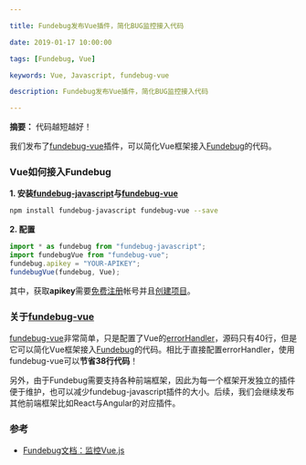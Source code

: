 ```yaml
---

title: Fundebug发布Vue插件，简化BUG监控接入代码

date: 2019-01-17 10:00:00

tags: [Fundebug, Vue]

keywords: Vue, Javascript, fundebug-vue

description: Fundebug发布Vue插件，简化BUG监控接入代码

---
```


**摘要：** 代码越短越好！

<!-- more -->

我们发布了[fundebug-vue](https://www.npmjs.com/package/fundebug-vue)插件，可以简化Vue框架接入[Fundebug](https://www.fundebug.com/)的代码。

### Vue如何接入Fundebug

**1. 安装[fundebug-javascript](https://www.npmjs.com/package/fundebug-javascript)与[fundebug-vue](https://www.npmjs.com/package/fundebug-vue)**

```bash
npm install fundebug-javascript fundebug-vue --save
```

**2. 配置**

```javascript
import * as fundebug from "fundebug-javascript";
import fundebugVue from "fundebug-vue";
fundebug.apikey = "YOUR-APIKEY";
fundebugVue(fundebug, Vue);
```

其中，获取**apikey**需要[免费注册](https://fundebug.com/team/create)帐号并且[创建项目](https://fundebug.com/project/create)。

### 关于[fundebug-vue](https://www.npmjs.com/package/fundebug-vue)

[fundebug-vue](https://www.npmjs.com/package/fundebug-vue)非常简单，只是配置了Vue的[errorHandler](https://cn.vuejs.org/v2/api/#errorHandler)，源码只有40行，但是它可以简化Vue框架接入[Fundebug](https://www.fundebug.com/)的代码。相比于直接配置errorHandler，使用fundebug-vue可以**节省38行代码**！

另外，由于Fundebug需要支持各种前端框架，因此为每一个框架开发独立的插件便于维护，也可以减少fundebug-javascript插件的大小。后续，我们会继续发布其他前端框架比如React与Angular的对应插件。

### 参考

- [Fundebug文档：监控Vue.js](https://docs.fundebug.com/notifier/javascript/framework/vuejs.html)









